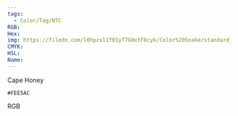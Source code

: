 ```yaml
---
tags:
  - Color/Tag/NTC
RGB:
Hex:
img: https://filedn.com/l0hpzxl1f01yT7GHxtF8cyk/Color%20Snake/standard_csv_to_svg/%23/FEE5AC.svg
CMYK:
HSL:
Name:
---
```

Cape Honey
```palette
#FEE5AC
```
RGB
